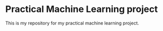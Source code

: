 # Practical Machine Learning project
This is my repository for my practical machine learning project. 
